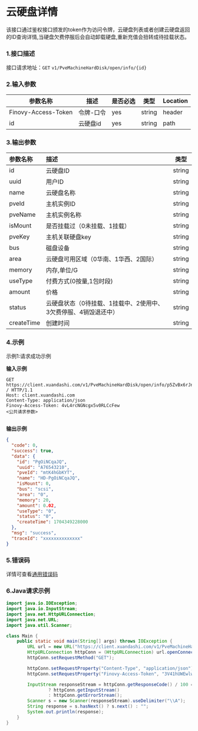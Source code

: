 # 云硬盘详情

该接口通过鉴权接口颁发的token作为访问令牌，云硬盘列表或者创建云硬盘返回的ID查询详情,当硬盘欠费停服后会自动卸载硬盘,重新充值会扭转成待挂载状态。

### 1.接口描述

接口请求地址：`GET`   `v1/PveMachineHardDisk/open/info/{id}`

### 2.输入参数

| 参数名称                | 描述    | 是否必选 | 类型     | Location |
|---------------------|-------|------|--------|----------|
| Finovy-Access-Token | 令牌-口令 | yes  | string | header   |
| id                  | 云硬盘id | yes  | string | path     |

### 3.输出参数

| 参数名称       | 描述                                 | 类型     |
|:-----------|:-----------------------------------|--------|
| id         | 云硬盘ID                              | string |
| uuid       | 用户ID                               | string |
| name       | 云硬盘名称                              | string |
| pveId      | 主机实例ID                             | string |
| pveName    | 主机实例名称                             | string |
| isMount    | 是否挂载过（0未挂载、1挂载）                    | string |
| pveKey     | 主机关联硬盘key                          | string |
| bus        | 磁盘设备                               | string |
| area       | 云硬盘可用区域（0华南、1华西、2国际）               | string |
| memory     | 内存,单位/G                            | string |
| useType    | 付费方式(0按量,1包时段)                     | string |
| amount     | 价格                                 | string |
| status     | 云硬盘状态（0待挂载、1挂载中、2使用中、3欠费停服、4销毁退还中） | string |
| createTime | 创建时间                               | string |

### 4.示例

示例1:请求成功示例

**输入示例**

```text
GET https://client.xuandashi.com/v1/PveMachineHardDisk/open/info/p5ZvBx6rJn / HTTP/1.1
Host: client.xuandashi.com
Content-Type: application/json
Finovy-Access-Token: 4vL4rcNGNcgx5v0RLCcFew
<公共请求参数>


```

**输出示例**

```json
{
  "code": 0,
  "success": true,
  "data": {
    "id": "PgOiNCqaJQ",
    "uuid": "A76543210",
    "pveId": "mtK4hGbKYT",
    "name": "HD-PgOiNCqaJQ",
    "isMount": 0,
    "bus": "scsi",
    "area": "0",
    "memory": 20,
    "amount": 0.02,
    "useType": "0",
    "status": "0",
    "createTime": 1704349228000
  },
  "msg": "success",
  "traceId": "xxxxxxxxxxxxxx"
}
```

### 5.错误码

详情可查看[通用错误码](https://finovy-open-api.readthedocs.io/zh_CN/latest/api/common/3.%E9%80%9A%E7%94%A8%E9%94%99%E8%AF%AF%E7%A0%81.html#id3)

### 6.Java请求示例

```java
import java.io.IOException;
import java.io.InputStream;
import java.net.HttpURLConnection;
import java.net.URL;
import java.util.Scanner;

class Main {
    public static void main(String[] args) throws IOException {
        URL url = new URL("https://client.xuandashi.com/v1/PveMachineHardDisk/open/info/p5ZvBx6rJn");
        HttpURLConnection httpConn = (HttpURLConnection) url.openConnection();
        httpConn.setRequestMethod("GET");

        httpConn.setRequestProperty("Content-Type", "application/json");
        httpConn.setRequestProperty("Finovy-Access-Token", "3V41hUWEwlwKH44m7SpJOs");

        InputStream responseStream = httpConn.getResponseCode() / 100 == 2
                ? httpConn.getInputStream()
                : httpConn.getErrorStream();
        Scanner s = new Scanner(responseStream).useDelimiter("\\A");
        String response = s.hasNext() ? s.next() : "";
        System.out.println(response);
    }
}
```